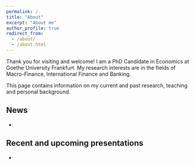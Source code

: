 ```yaml
---
permalink: /
title: "About"
excerpt: "About me"
author_profile: true
redirect_from: 
  - /about/
  - /about.html
---
```


Thank you for visiting and welcome! I am a PhD Candidate in Economics at Goethe University Frankfurt.
My research interests are in the fields of Macro-Finance, International Finance and Banking. 



This page contains information on my current and past research, teaching and personal background. 





News
--------------------
- 

Recent and upcoming presentations
--------------------
-
